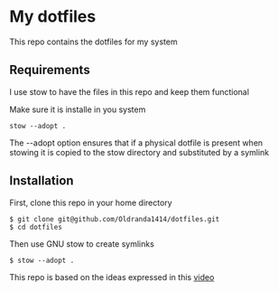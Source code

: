 # My dotfiles

This repo contains the dotfiles for my system

## Requirements

I use stow to have the files in this repo and keep them functional

Make sure it is installe in you system

```
stow --adopt .
```

The --adopt option ensures that if a physical dotfile is present when stowing it is copied to the stow directory and substituted by a symlink

## Installation

First, clone this repo in your home directory

```
$ git clone git@github.com/Oldranda1414/dotfiles.git
$ cd dotfiles
```

Then use GNU stow to create symlinks

```
$ stow --adopt .
```

This repo is based on the ideas expressed in this [video](https://youtu.be/y6XCebnB9gs?si=ApqFiTWsAKqE_-NI)

